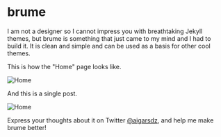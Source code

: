 # brume

I am not a designer so I cannot impress you with breathtaking Jekyll themes, but brume is something that just came to my mind and I had to build it. It is clean and simple and can be used as a basis for other cool themes.

This is how the "Home" page looks like.

![Home](https://github.com/aigarsdz/brume/tree/master/public/images/screenshot_1.png)

And this is a single post.

![Home](https://github.com/aigarsdz/brume/tree/master/public/images/screenshot_2.png)

Express your thoughts about it on Twitter [@aigarsdz](http://twitter.com/aigarsdz), and help me make brume better!

